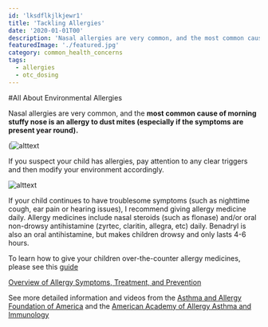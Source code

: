 ```yaml
---
id: 'lksdflkjlkjewr1'
title: 'Tackling Allergies'
date: '2020-01-01T00'
description: 'Nasal allergies are very common, and the most common cause of morning stuffy nose is an allergy to dust mites (especially if the symptoms are present year round).'
featuredImage: './featured.jpg'
category: common_health_concerns
tags:
  - allergies
  - otc_dosing
---
```


#All About Environmental Allergies

Nasal allergies are very common, and the **most common cause of
morning stuffy nose is an allergy to dust mites (especially if the symptoms are present year
round).** 

(![alttext](https://community.aafa.org/fileSendAction/fcType/5/fcOid/504165950920930791/fodoid/504165950920930790/imageType/LARGE/inlineImage/true/asthma-awareness-common-allergic-triggers-dust-mites-mold-pets-pollen.png)

If you suspect your child has allergies, pay attention to any clear triggers and then modify your environment accordingly. 

![alttext](https://community.aafa.org/fileSendAction/fcType/0/fcOid/503602871236234768/filePointer/503602871236234793/fodoid/503602871236234788/imageType/MEDIUM/inlineImage/true/indoor-allergen-social-v2-AAFA.png)

If your child continues to have troublesome symptoms (such as nighttime cough, ear pain or hearing issues), I recommend giving allergy medicine daily.  Allergy medicines include nasal steroids (such as flonase) and/or oral non-drowsy antihistamine (zyrtec, claritin, allegra, etc) daily. Benadryl is also an oral antihistamine, but makes children drowsy and only lasts 4-6 hours.

To learn how to give your children over-the-counter allergy medicines, please see this [guide](https://mydoctor.kaiserpermanente.org/ncal/article/index.html?article_id=1278756&co=%2Fregions%2Fncal)


[Overview of Allergy Symptoms, Treatment, and Prevention](https://mydoctor.kaiserpermanente.org/ncal/structured-content/Condition_Allergic_Rhinitis_in_Children_-_Pedi_Allergy.xml?co=%2Fregions%2Fncal)

See more detailed information and videos from the [Asthma and Allergy Foundation of America](https://www.aafa.org/) and the [American Academy of Allergy Asthma and Immunology](https://www.aaaai.org/)
